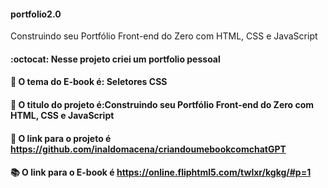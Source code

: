 #### portfolio2.0

Construindo seu Portfólio Front-end do Zero com HTML, CSS e JavaScript

#### :octocat:    Nesse projeto criei um portfolio pessoal <br>
#### :paperclip:  O tema do E-book é: Seletores CSS <br>
#### :green_book: O titulo do projeto é:Construindo seu Portfólio Front-end do Zero com HTML, CSS e JavaScript   <br>
#### :pushpin:    O link para o projeto é https://github.com/inaldomacena/criandoumebookcomchatGPT  <br>
#### :books:      O link para o E-book é  https://online.fliphtml5.com/twlxr/kgkg/#p=1
 
